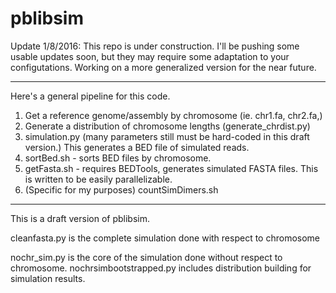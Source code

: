 # pblibsim

Update 1/8/2016:
This repo is under construction. I'll be pushing some usable updates soon, but they may require some adaptation to your configutations. Working on a more generalized version for the near future. 
******
Here's a general pipeline for this code. 
1. Get a reference genome/assembly by chromosome (ie. chr1.fa, chr2.fa,) 
2. Generate a distribution of chromosome lengths (generate_chrdist.py)
3. simulation.py (many parameters still must be hard-coded in this draft version.)  This generates a BED file of simulated reads. 
4. sortBed.sh - sorts BED files by chromosome.
5. getFasta.sh - requires BEDTools, generates simulated FASTA files. This is written to be easily parallelizable. 
6. (Specific for my purposes) countSimDimers.sh
******
This is a draft version of pblibsim.

cleanfasta.py is the complete simulation done with respect to chromosome

nochr_sim.py is the core of the simulation done without respect to chromosome. 
nochrsimbootstrapped.py includes distribution building for simulation results. 
